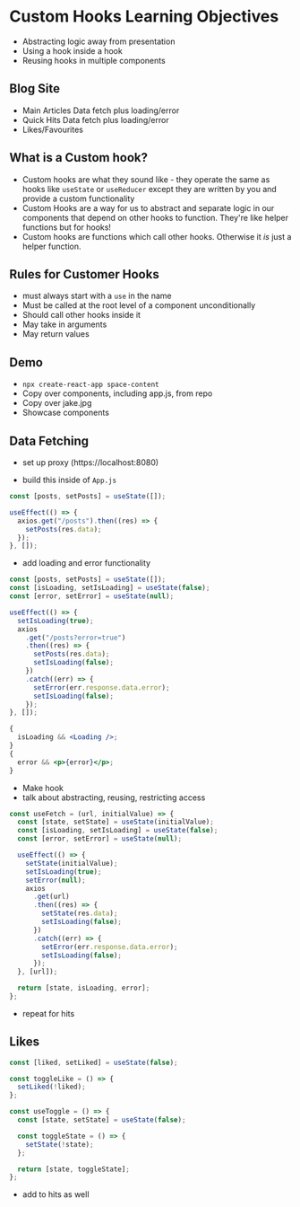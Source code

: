 # Custom Hooks Learning Objectives

- Abstracting logic away from presentation
- Using a hook inside a hook
- Reusing hooks in multiple components

## Blog Site

- Main Articles Data fetch plus loading/error
- Quick Hits Data fetch plus loading/error
- Likes/Favourites

## What is a Custom hook?

- Custom hooks are what they sound like - they operate the same as hooks like `useState` or `useReducer` except they are written by you and provide a custom functionality
- Custom Hooks are a way for us to abstract and separate logic in our components that depend on other hooks to function. They're like helper functions but for hooks!
- Custom hooks are functions which call other hooks. Otherwise it _is_ just a helper function.

## Rules for Customer Hooks

- must always start with a `use` in the name
- Must be called at the root level of a component unconditionally
- Should call other hooks inside it
- May take in arguments
- May return values

## Demo

- `npx create-react-app space-content`
- Copy over components, including app.js, from repo
- Copy over jake.jpg
- Showcase components

## Data Fetching

- set up proxy (https://localhost:8080)

- build this inside of `App.js`

```jsx
const [posts, setPosts] = useState([]);

useEffect(() => {
  axios.get("/posts").then((res) => {
    setPosts(res.data);
  });
}, []);
```

- add loading and error functionality

```jsx
const [posts, setPosts] = useState([]);
const [isLoading, setIsLoading] = useState(false);
const [error, setError] = useState(null);

useEffect(() => {
  setIsLoading(true);
  axios
    .get("/posts?error=true")
    .then((res) => {
      setPosts(res.data);
      setIsLoading(false);
    })
    .catch((err) => {
      setError(err.response.data.error);
      setIsLoading(false);
    });
}, []);

{
  isLoading && <Loading />;
}
{
  error && <p>{error}</p>;
}
```

- Make hook
- talk about abstracting, reusing, restricting access

```js
const useFetch = (url, initialValue) => {
  const [state, setState] = useState(initialValue);
  const [isLoading, setIsLoading] = useState(false);
  const [error, setError] = useState(null);

  useEffect(() => {
    setState(initialValue);
    setIsLoading(true);
    setError(null);
    axios
      .get(url)
      .then((res) => {
        setState(res.data);
        setIsLoading(false);
      })
      .catch((err) => {
        setError(err.response.data.error);
        setIsLoading(false);
      });
  }, [url]);

  return [state, isLoading, error];
};
```

- repeat for hits

## Likes

```jsx
const [liked, setLiked] = useState(false);

const toggleLike = () => {
  setLiked(!liked);
};
```

```jsx
const useToggle = () => {
  const [state, setState] = useState(false);

  const toggleState = () => {
    setState(!state);
  };

  return [state, toggleState];
};
```

- add to hits as well
